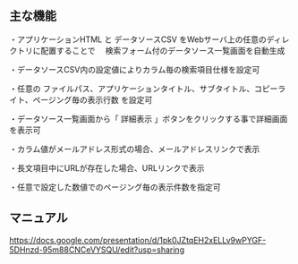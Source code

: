 ## 主な機能

・アプリケーションHTML と データソースCSV をWebサーバ上の任意のディレクトリに配置することで
　検索フォーム付のデータソース一覧画面を自動生成

・データソースCSV内の設定値によりカラム毎の検索項目仕様を設定可
 
・任意の ファイルパス、アプリケーションタイトル、サブタイトル、コピーライト、ページング毎の表示行数 を設定可

・データソース一覧画面から「 詳細表示 」ボタンをクリックする事で詳細画面を表示可

・カラム値がメールアドレス形式の場合、メールアドレスリンクで表示

・長文項目中にURLが存在した場合、URLリンクで表示

・任意で設定した数値でのページング毎の表示件数を指定可


## マニュアル

https://docs.google.com/presentation/d/1pk0JZtqEH2xELLv9wPYGF-5DHnzd-95m88CNCeVYSQU/edit?usp=sharing
